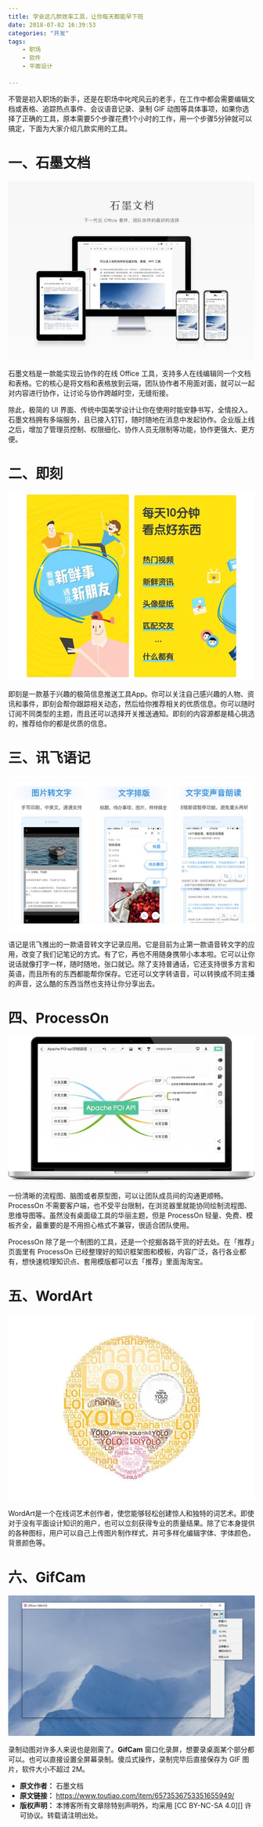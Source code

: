 ```yaml
---
title: 学会这几款效率工具，让你每天都能早下班
date: 2018-07-02 16:39:53
categories: "开发"
tags:
	- 职场
	- 软件
	- 平面设计

---
```


不管是初入职场的新手，还是在职场中叱咤风云的老手，在工作中都会需要编辑文档或表格、追踪热点事件、会议语音记录、录制 GIF 动图等具体事项，如果你选择了正确的工具，原本需要5个步骤花费1个小时的工作，用一个步骤5分钟就可以搞定，下面为大家介绍几款实用的工具。

# 一、石墨文档 #

![学会这几款效率工具，让你每天都能早下班][ZU22-AQV2-MZUV.jpg]

石墨文档是一款能实现云协作的在线 Office 工具，支持多人在线编辑同一个文档和表格。它的核心是将文档和表格放到云端，团队协作者不用面对面，就可以一起对内容进行协作，让讨论与协作跨越时空，无缝衔接。

除此，极简的 UI 界面、传统中国美学设计让你在使用时能安静书写，全情投入。石墨文档拥有多端服务，且已接入钉钉，随时随地在消息中发起协作。企业版上线之后，增加了管理员控制、权限细化、协作人员无限制等功能，协作更强大、更方便。

# 二、即刻 #

![学会这几款效率工具，让你每天都能早下班][BEAR-U2NE-QZ6J.jpg]

即刻是一款基于兴趣的极简信息推送工具App。你可以关注自己感兴趣的人物、资讯和事件，即刻会帮你跟踪相关动态，然后给你推荐相关的优质信息。你可以随时订阅不同类型的主题，而且还可以选择开关推送通知。即刻的内容源都是精心挑选的，推荐给你的都是优质的信息。

# 三、讯飞语记 #

![学会这几款效率工具，让你每天都能早下班][JUFA-YJFE-FYVN.jpg]

语记是讯飞推出的一款语音转文字记录应用。它是目前为止第一款语音转文字的应用，改变了我们记笔记的方式。有了它，再也不用随身携带小本本啦。它可以让你说话就像打字一样，随时随地，张口就记。除了支持普通话，它还支持很多方言和英语，而且所有的东西都能帮你保存。它还可以文字转语音，可以转换成不同主播的声音，这么酷的东西当然也支持让你分享出去。

# 四、ProcessOn #

![学会这几款效率工具，让你每天都能早下班][AB2Q-QQJF-EEVA.jpg]

一份清晰的流程图、脑图或者原型图，可以让团队成员间的沟通更顺畅。ProcessOn 不需要客户端，也不受平台限制，在浏览器里就能协同绘制流程图、思维导图等。虽然没有桌面级工具的华丽主题，但是 ProcessOn 轻量、免费、模板齐全，最重要的是不用担心格式不兼容，很适合团队使用。

ProcessOn 除了是一个制图的工具，还是一个挖掘各路干货的好去处。在「推荐」页面里有 ProcessOn 已经整理好的知识框架图和模板，内容广泛，各行各业都有，想快速梳理知识点、套用模版都可以去「推荐」里面淘淘宝。

# 五、WordArt #

![学会这几款效率工具，让你每天都能早下班][IQQU-AE3I-FEYJ.jpg]

WordArt是一个在线词艺术创作者，使您能够轻松创建惊人和独特的词艺术。即使对于没有平面设计知识的用户，也可以立刻获得专业的质量结果。除了它本身提供的各种图标，用户可以自己上传图片制作样式，并可多样化编辑字体、字体颜色，背景颜色等。

# **六、GifCam** #

![学会这几款效率工具，让你每天都能早下班][EJNU-QIQI-YVYZ.jpg]

录制动图对许多人来说也是刚需了。**GifCam** 窗口化录屏，想要录桌面某个部分都可以。也可以直接设置全屏幕录制。傻瓜式操作，录制完毕后直接保存为 GIF 图片，软件大小不超过 2M。


[ZU22-AQV2-MZUV.jpg]: static/resources/crawler/ZU22-AQV2-MZUV.jpg
[BEAR-U2NE-QZ6J.jpg]: static/resources/crawler/BEAR-U2NE-QZ6J.jpg
[JUFA-YJFE-FYVN.jpg]: static/resources/crawler/JUFA-YJFE-FYVN.jpg
[AB2Q-QQJF-EEVA.jpg]: static/resources/crawler/AB2Q-QQJF-EEVA.jpg
[IQQU-AE3I-FEYJ.jpg]: static/resources/crawler/IQQU-AE3I-FEYJ.jpg
[EJNU-QIQI-YVYZ.jpg]: static/resources/crawler/EJNU-QIQI-YVYZ.jpg
 *  **原文作者：** 石墨文档
 *  **原文链接：** https://www.toutiao.com/item/6573536753351655949/
 *  **版权声明：** 本博客所有文章除特别声明外，均采用 [CC BY-NC-SA 4.0][] 许可协议。转载请注明出处。

